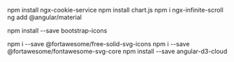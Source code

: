 npm install ngx-cookie-service
npm install chart.js
npm i ngx-infinite-scroll
ng add @angular/material

npm install --save bootstrap-icons


npm i --save @fortawesome/free-solid-svg-icons
npm i --save @fortawesome/fontawesome-svg-core
npm install --save angular-d3-cloud
